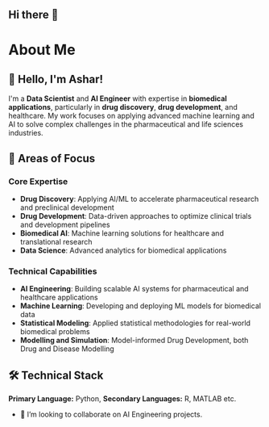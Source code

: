## Hi there 👋

# About Me

## 👋 Hello, I'm Ashar!

I'm a **Data Scientist** and **AI Engineer** with expertise in **biomedical applications**, particularly in **drug discovery**, **drug development**, and healthcare. My work focuses on applying advanced machine learning and AI to solve complex challenges in the pharmaceutical and life sciences industries.

## 🔬 Areas of Focus

### Core Expertise
- **Drug Discovery**: Applying AI/ML to accelerate pharmaceutical research and preclinical development
- **Drug Development**: Data-driven approaches to optimize clinical trials and development pipelines
- **Biomedical AI**: Machine learning solutions for healthcare and translational research
- **Data Science**: Advanced analytics for biomedical applications

### Technical Capabilities
- **AI Engineering**: Building scalable AI systems for pharmaceutical and healthcare applications
- **Machine Learning**: Developing and deploying ML models for biomedical data
- **Statistical Modeling**: Applied statistical methodologies for real-world biomedical problems
- **Modelling and Simulation**: Model-informed Drug Development, both Drug and Disease Modelling


## 🛠️ Technical Stack

**Primary Language:** Python, 
**Secondary Languages:** R, MATLAB etc.


- 👯 I’m looking to collaborate on AI Engineering projects.

